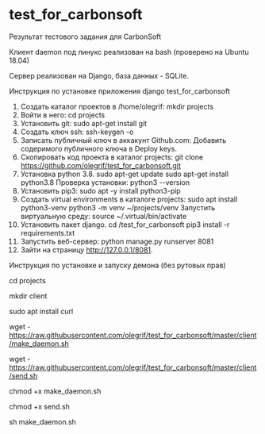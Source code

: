 # test_for_carbonsoft
Результат тестового задания для CarbonSoft

Клиент daemon под линукс реализован на bash (проверено на Ubuntu 18.04)

Сервер реализован на Django, база данных - SQLite.

Инструкция по установке приложения django test_for_carbonsoft

1. Создать каталог проектов в /home/olegrif:
mkdir projects
2. Войти в него:
cd projects
3. Установить git:
sudo apt-get install git
4. Создать ключ ssh:
ssh-keygen -o
6. Записать публичный ключ в аккакунт Github.com:
Добавить содеримого публичного ключа в Deploy keys.
8. Скопировать код проекта в каталог projects:
git clone https://github.com/olegrif/test_for_carbonsoft.git
7. Установка python 3.8.
sudo apt-get update
sudo apt-get install python3.8
Проверка установки:
python3 --version
8. Установить pip3:
sudo apt -y install python3-pip
9. Создать virtual environments в каталоге projects:
sudo apt install python3-venv
python3 -m venv ~/projects/venv
Запустить виртуальную среду:
source ~/.virtual/bin/activate
10. Установить пакет django.
cd /test_for_carbonsoft
pip3 install -r requirements.txt
11. Запустить веб-сервер:
python manage.py runserver 8081
12. Зайти на страницу http://127.0.0.1/8081.

Инструкция по установке и запуску демона (без рутовых прав)

cd projects

mkdir client

sudo apt install curl

wget - https://raw.githubusercontent.com/olegrif/test_for_carbonsoft/master/client/make_daemon.sh

wget - https://raw.githubusercontent.com/olegrif/test_for_carbonsoft/master/client/send.sh

chmod +x make_daemon.sh

chmod +x send.sh

sh make_daemon.sh
